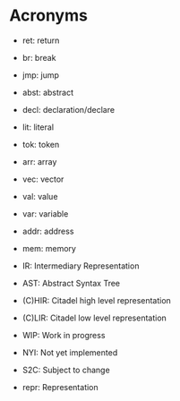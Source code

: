 # Acronyms

- ret: return

- br: break

- jmp: jump

- abst: abstract

- decl: declaration/declare

- lit: literal

- tok: token

- arr: array

- vec: vector

- val: value

- var: variable

- addr: address

- mem: memory

- IR: Intermediary Representation

- AST: Abstract Syntax Tree

- (C)HIR: Citadel high level representation

- (C)LIR: Citadel low level representation

- WIP: Work in progress

- NYI: Not yet implemented

- S2C: Subject to change

- repr: Representation
